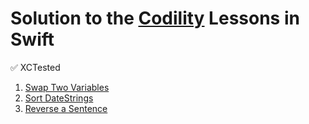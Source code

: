 # Solution to the [Codility](https://app.codility.com/programmers/lessons) Lessons in Swift

✅ XCTested

1. [Swap Two Variables](https://github.com/shahrukhalam/Codility-in-Swift/blob/master/Codility/Sources/Codility/Swap.swift)
2. [Sort DateStrings](https://github.com/shahrukhalam/CodilityInSwift/blob/master/Codility/Sources/Codility/SortDateStrings.swift)
3. [Reverse a Sentence](https://github.com/shahrukhalam/CodilityInSwift/blob/master/Codility/Sources/Codility/ReverseSentence.swift)

